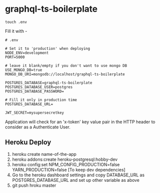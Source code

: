 # graphql-ts-boilerplate

```
touch .env
```

Fill it with -

```
# .env

# Set it to 'production' when deploying
NODE_ENV=development
PORT=5000

# leave it blank/empty if you don't want to use mongo DB
USE_MONGO_DB=true
MONGO_DB_URI=mongodb://localhost/graphql-ts-boilerplate

POSTGRES_DATABASE=graphql-ts-boilerplate
POSTGRES_DATABASE_USER=postgres
POSTGRES_DATABASE_PASSWORD=

# Fill it only in production time
POSTGRES_DATABASE_URL=

JWT_SECRET=mysupersecretkey
```

Application will check for an 'x-token' key value pair in the HTTP header to consider as a Authenticate User.

## Heroku Deploy

1. heroku create name-of-the-app
2. heroku addons:create heroku-postgresql:hobby-dev
3. heroku config:set NPM_CONFIG_PRODUCTION=false YARN_PRODUCTION=false [To keep dev dependencies]
4. Go to the heroku dashboard settings and copy DATABASE_URL as POSTGRES_DATABASE_URL and set up other variable as above
5. git push hroku master
